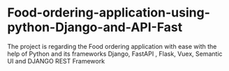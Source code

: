 # Food-ordering-application-using-python-Django-and-API-Fast
The project is regarding the Food ordering application with ease with the help of Python and its frameworks Django, FastAPI , Flask, Vuex, Semantic UI and DJANGO REST Framework
